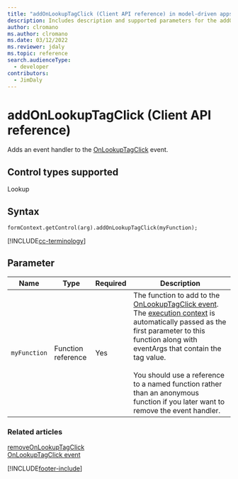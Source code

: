 ```yaml
---
title: "addOnLookupTagClick (Client API reference) in model-driven apps| MicrosoftDocs"
description: Includes description and supported parameters for the addOnLookupTagClick method.
author: clromano
ms.author: clromano
ms.date: 03/12/2022
ms.reviewer: jdaly
ms.topic: reference
search.audienceType: 
  - developer
contributors:
  - JimDaly
---
```

# addOnLookupTagClick (Client API reference)

Adds an event handler to the [OnLookupTagClick](../events/onlookuptagclick.md) event.

## Control types supported

Lookup

## Syntax

`formContext.getControl(arg).addOnLookupTagClick(myFunction);`

[!INCLUDE[cc-terminology](../../../../data-platform/includes/cc-terminology.md)]

## Parameter

|Name|Type|Required|Description|
|--|--|--|--|
|`myFunction`|Function reference|Yes|The function to add to the [OnLookupTagClick event](../events/onlookuptagclick.md). The [execution context](../../clientapi-execution-context.md) is automatically passed as the first parameter to this function along with eventArgs that contain the tag value.<br/><br/>You should use a reference to a named function rather than an anonymous function if you later want to remove the event handler.|

### Related articles
 
[removeOnLookupTagClick](removeOnLookupTagClick.md)   
[OnLookupTagClick event](../events/onlookuptagclick.md)

[!INCLUDE[footer-include](../../../../../includes/footer-banner.md)]
